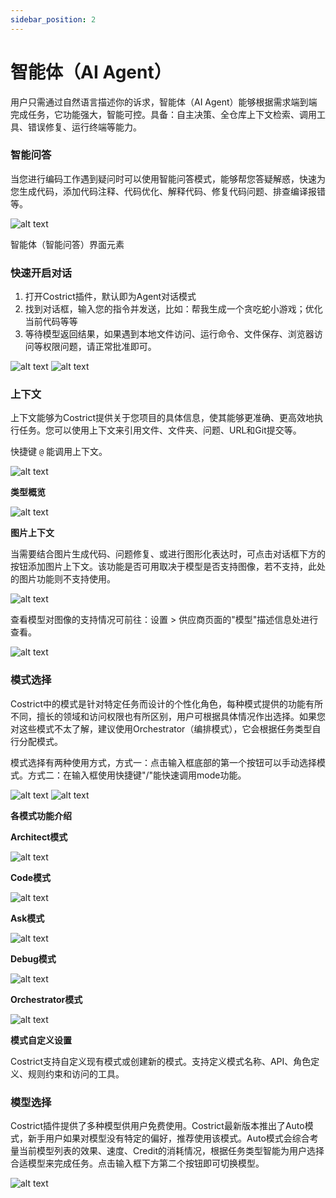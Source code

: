 ```yaml
---
sidebar_position: 2
---
```


# 智能体（AI Agent）

用户只需通过自然语言描述你的诉求，智能体（AI Agent）能够根据需求端到端完成任务，它功能强大，智能可控。具备：自主决策、全仓库上下文检索、调用工具、错误修复、运行终端等能力。

### 智能问答

当您进行编码工作遇到疑问时可以使用智能问答模式，能够帮您答疑解惑，快速为您生成代码，添加代码注释、代码优化、解释代码、修复代码问题、排查编译报错等。

![alt text](img/19.png)

智能体（智能问答）界面元素

### 快速开启对话

1. 打开Costrict插件，默认即为Agent对话模式
2. 找到对话框，输入您的指令并发送，比如：帮我生成一个贪吃蛇小游戏；优化当前代码等等
3. 等待模型返回结果，如果遇到本地文件访问、运行命令、文件保存、浏览器访问等权限问题，请正常批准即可。

![alt text](img/20.png)
![alt text](img/21.png)

### 上下文

上下文能够为Costrict提供关于您项目的具体信息，使其能够更准确、更高效地执行任务。您可以使用上下文来引用文件、文件夹、问题、URL和Git提交等。

快捷键 `@` 能调用上下文。

![alt text](img/22.png)

**类型概览**

![alt text](img/23.png)

**图片上下文**

当需要结合图片生成代码、问题修复、或进行图形化表达时，可点击对话框下方的
按钮添加图片上下文。该功能是否可用取决于模型是否支持图像，若不支持，此处的图片功能则不支持使用。

![alt text](img/24.png)

查看模型对图像的支持情况可前往：设置 > 供应商页面的"模型"描述信息处进行查看。

![alt text](img/25.png)

### 模式选择

Costrict中的模式是针对特定任务而设计的个性化角色，每种模式提供的功能有所不同，擅长的领域和访问权限也有所区别，用户可根据具体情况作出选择。如果您对这些模式不太了解，建议使用Orchestrator（编排模式），它会根据任务类型自行分配模式。

模式选择有两种使用方式，方式一：点击输入框底部的第一个按钮可以手动选择模式。方式二：在输入框使用快捷键"/"能快速调用mode功能。

![alt text](img/26.png)
![alt text](img/27.png)

**各模式功能介绍**

**Architect模式**

![alt text](img/28.png)

**Code模式**

![alt text](img/29.png)

**Ask模式**

![alt text](img/30.png)

**Debug模式**

![alt text](img/31.png)

**Orchestrator模式**

![alt text](img/32.png)

**模式自定义设置**

Costrict支持自定义现有模式或创建新的模式。支持定义模式名称、API、角色定义、规则约束和访问的工具。

### 模型选择

Costrict插件提供了多种模型供用户免费使用。Costrict最新版本推出了Auto模式，新手用户如果对模型没有特定的偏好，推荐使用该模式。Auto模式会综合考量当前模型列表的效果、速度、Credit的消耗情况，根据任务类型智能为用户选择合适模型来完成任务。点击输入框下方第二个按钮即可切换模型。

![alt text](img/33.png)